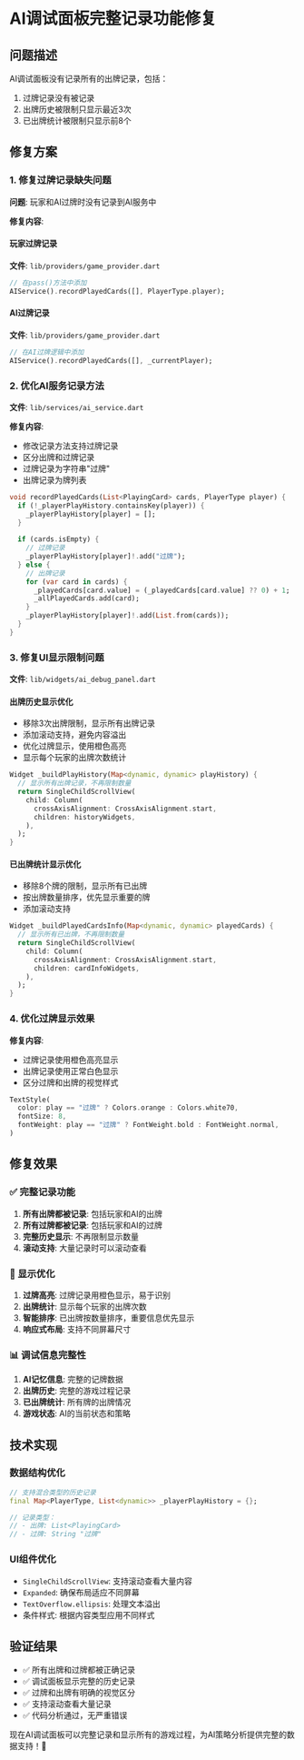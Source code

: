 # AI调试面板完整记录功能修复

## 问题描述

AI调试面板没有记录所有的出牌记录，包括：
1. 过牌记录没有被记录
2. 出牌历史被限制只显示最近3次
3. 已出牌统计被限制只显示前8个

## 修复方案

### 1. 修复过牌记录缺失问题

**问题**: 玩家和AI过牌时没有记录到AI服务中

**修复内容**:

#### 玩家过牌记录
**文件**: `lib/providers/game_provider.dart`
```dart
// 在pass()方法中添加
AIService().recordPlayedCards([], PlayerType.player);
```

#### AI过牌记录
**文件**: `lib/providers/game_provider.dart`
```dart
// 在AI过牌逻辑中添加
AIService().recordPlayedCards([], _currentPlayer);
```

### 2. 优化AI服务记录方法

**文件**: `lib/services/ai_service.dart`

**修复内容**:
- 修改记录方法支持过牌记录
- 区分出牌和过牌记录
- 过牌记录为字符串"过牌"
- 出牌记录为牌列表

```dart
void recordPlayedCards(List<PlayingCard> cards, PlayerType player) {
  if (!_playerPlayHistory.containsKey(player)) {
    _playerPlayHistory[player] = [];
  }
  
  if (cards.isEmpty) {
    // 过牌记录
    _playerPlayHistory[player]!.add("过牌");
  } else {
    // 出牌记录
    for (var card in cards) {
      _playedCards[card.value] = (_playedCards[card.value] ?? 0) + 1;
      _allPlayedCards.add(card);
    }
    _playerPlayHistory[player]!.add(List.from(cards));
  }
}
```

### 3. 修复UI显示限制问题

**文件**: `lib/widgets/ai_debug_panel.dart`

#### 出牌历史显示优化
- 移除3次出牌限制，显示所有出牌记录
- 添加滚动支持，避免内容溢出
- 优化过牌显示，使用橙色高亮
- 显示每个玩家的出牌次数统计

```dart
Widget _buildPlayHistory(Map<dynamic, dynamic> playHistory) {
  // 显示所有出牌记录，不再限制数量
  return SingleChildScrollView(
    child: Column(
      crossAxisAlignment: CrossAxisAlignment.start,
      children: historyWidgets,
    ),
  );
}
```

#### 已出牌统计显示优化
- 移除8个牌的限制，显示所有已出牌
- 按出牌数量排序，优先显示重要的牌
- 添加滚动支持

```dart
Widget _buildPlayedCardsInfo(Map<dynamic, dynamic> playedCards) {
  // 显示所有已出牌，不再限制数量
  return SingleChildScrollView(
    child: Column(
      crossAxisAlignment: CrossAxisAlignment.start,
      children: cardInfoWidgets,
    ),
  );
}
```

### 4. 优化过牌显示效果

**修复内容**:
- 过牌记录使用橙色高亮显示
- 出牌记录使用正常白色显示
- 区分过牌和出牌的视觉样式

```dart
TextStyle(
  color: play == "过牌" ? Colors.orange : Colors.white70,
  fontSize: 8,
  fontWeight: play == "过牌" ? FontWeight.bold : FontWeight.normal,
)
```

## 修复效果

### ✅ 完整记录功能
1. **所有出牌都被记录**: 包括玩家和AI的出牌
2. **所有过牌都被记录**: 包括玩家和AI的过牌
3. **完整历史显示**: 不再限制显示数量
4. **滚动支持**: 大量记录时可以滚动查看

### 🎯 显示优化
1. **过牌高亮**: 过牌记录用橙色显示，易于识别
2. **出牌统计**: 显示每个玩家的出牌次数
3. **智能排序**: 已出牌按数量排序，重要信息优先显示
4. **响应式布局**: 支持不同屏幕尺寸

### 📊 调试信息完整性
1. **AI记忆信息**: 完整的记牌数据
2. **出牌历史**: 完整的游戏过程记录
3. **已出牌统计**: 所有牌的出牌情况
4. **游戏状态**: AI的当前状态和策略

## 技术实现

### 数据结构优化
```dart
// 支持混合类型的历史记录
final Map<PlayerType, List<dynamic>> _playerPlayHistory = {};

// 记录类型：
// - 出牌: List<PlayingCard>
// - 过牌: String "过牌"
```

### UI组件优化
- `SingleChildScrollView`: 支持滚动查看大量内容
- `Expanded`: 确保布局适应不同屏幕
- `TextOverflow.ellipsis`: 处理文本溢出
- 条件样式: 根据内容类型应用不同样式

## 验证结果

- ✅ 所有出牌和过牌都被正确记录
- ✅ 调试面板显示完整的历史记录
- ✅ 过牌和出牌有明确的视觉区分
- ✅ 支持滚动查看大量记录
- ✅ 代码分析通过，无严重错误

现在AI调试面板可以完整记录和显示所有的游戏过程，为AI策略分析提供完整的数据支持！🎯

